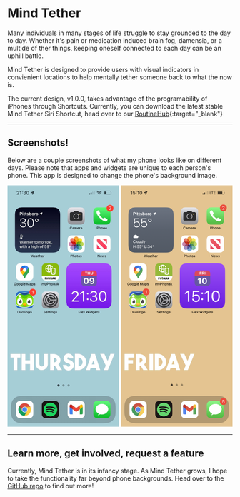 
# Mind Tether

Many individuals in many stages of life struggle to stay grounded to the day to day. Whether it's pain or medication induced brain fog, damensia, or a multide of ther things, keeping oneself connected to each day can be an uphill battle.

Mind Tether is designed to provide users with visual indicators in convienient locations to help mentally tether someone back to what the now is.


The current design, v1.0.0, takes advantage of the programability of iPhones through Shortcuts. Currently, you can download the latest stable Mind Tether Siri Shortcut, head over to our [RoutineHub](https://routinehub.co/shortcut/10648/){:target="_blank"}

---
## Screenshots!
Below are a couple screenshots of what my phone looks like on different days. Please note that apps and widgets are unique to each person's phone. This app is designed to change the phone's background image.

<img src="./assets/images/thursday_screenshot.jpg" width="250"> <img src="./assets/images/friday_screenshot.png" width="250" >

 

--- 

## Learn more, get involved, request a feature
Currently, Mind Tether is in its infancy stage. As Mind Tether grows, I hope to take the functionality far beyond phone backgrounds. Head over to the [GitHub repo](https://github.com/flamingquaks/mind-tether) to find out more! 